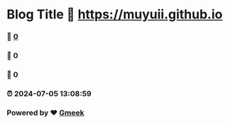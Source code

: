 # Blog Title :link: https://muyuii.github.io 
### :page_facing_up: [0](https://muyuii.github.io/tag.html) 
### :speech_balloon: 0 
### :hibiscus: 0 
### :alarm_clock: 2024-07-05 13:08:59 
### Powered by :heart: [Gmeek](https://github.com/Meekdai/Gmeek)
